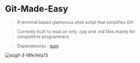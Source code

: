 # Git-Made-Easy
>A terminal based glamorous shell script that simplifies Git!

>Currently built to read on only .cpp and .md files mainly for competitive programmers

>Dependencies : [gum](https://github.com/charmbracelet/gum "Github: charmbracelet/gum")

![ezgif-3-f8fe7efa73](https://user-images.githubusercontent.com/90480489/226985361-f4167fd7-49d2-4a5c-8a51-88946c4f8137.gif)
